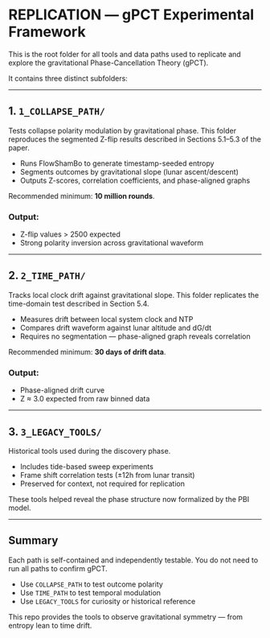 # REPLICATION — gPCT Experimental Framework

This is the root folder for all tools and data paths used to replicate and explore the gravitational Phase-Cancellation Theory (gPCT).

It contains three distinct subfolders:

---

## 1. `1_COLLAPSE_PATH/`

Tests collapse polarity modulation by gravitational phase. 
This folder reproduces the segmented Z-flip results described in Sections 5.1–5.3 of the paper.

- Runs FlowShamBo to generate timestamp-seeded entropy
- Segments outcomes by gravitational slope (lunar ascent/descent)
- Outputs Z-scores, correlation coefficients, and phase-aligned graphs

Recommended minimum: **10 million rounds**.

### Output:
- Z-flip values > 2500 expected
- Strong polarity inversion across gravitational waveform

---

## 2. `2_TIME_PATH/`

Tracks local clock drift against gravitational slope.
This folder replicates the time-domain test described in Section 5.4.

- Measures drift between local system clock and NTP
- Compares drift waveform against lunar altitude and dG/dt
- Requires no segmentation — phase-aligned graph reveals correlation

Recommended minimum: **30 days of drift data**.

### Output:
- Phase-aligned drift curve
- Z ≈ 3.0 expected from raw binned data

---

## 3. `3_LEGACY_TOOLS/`

Historical tools used during the discovery phase.

- Includes tide-based sweep experiments
- Frame shift correlation tests (±12h from lunar transit)
- Preserved for context, not required for replication

These tools helped reveal the phase structure now formalized by the PBI model.

---

## Summary

Each path is self-contained and independently testable.
You do not need to run all paths to confirm gPCT.

- Use `COLLAPSE_PATH` to test outcome polarity
- Use `TIME_PATH` to test temporal modulation
- Use `LEGACY_TOOLS` for curiosity or historical reference

This repo provides the tools to observe gravitational symmetry — from entropy lean to time drift.
